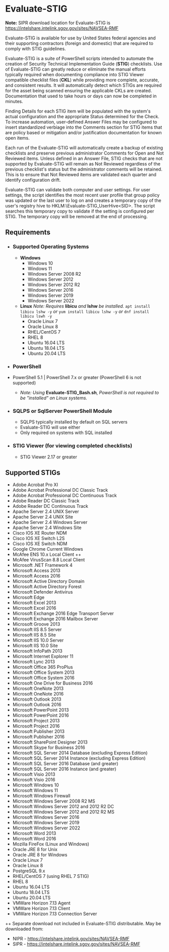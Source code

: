 # **Evaluate-STIG**

**Note:** SIPR download location for Evaluate-STIG is <https://intelshare.intelink.sgov.gov/sites/NAVSEA-RMF>

Evaluate-STIG is available for use by United States federal agencies and their supporting contractors (foreign and domestic) that are required to comply with STIG guidelines.

Evaluate-STIG is a suite of PowerShell scripts intended to automate the creation of Security Technical
Implementation Guide (**STIG**) checklists. Use of Evaluate-STIG can greatly reduce or eliminate the manual
efforts typically required when documenting compliance into STIG Viewer compatible checklist files (**CKL**) while
providing more complete, accurate, and consistent results. It will automatically detect which STIGs are
required for the asset being scanned ensuring the applicable CKLs are created. Documentation that used to
take hours or days can now be completed in minutes.

Finding Details for each STIG item will be populated with the system's actual configuration and the appropriate
Status determined for the Check. To increase automation, user-defined Answer Files may be configured to
insert standardized verbiage into the Comments section for STIG items that are policy based or mitigation
and/or justification documentation for known open items.

Each run of the Evaluate-STIG will automatically create a backup of existing checklists and preserve previous
administrator Comments for Open and Not Reviewed items. Unless defined in an Answer File, STIG checks that
are not supported by Evaluate-STIG will remain as Not Reviewed regardless of the previous checklist's status
but the administrator comments will be retained. This is to ensure that Not Reviewed items are validated each
quarter and identify configuration drift.

Evaluate-STIG can validate both computer and user settings. For user settings, the script identifies the most
recent user profile that group policy was updated or the last user to log on and creates a temporary copy of
the user's registry hive to HKLM:\Evaluate-STIG_UserHive\<SID>. The script searches this temporary copy to
validate if the setting is configured per STIG. The temporary copy will be removed at the end of processing.

## **Requirements**

* ### **Supported Operating Systems**

  * **Windows**
    * Windows 10
    * Windows 11
    * Windows Server 2008 R2
    * Windows Server 2012
    * Windows Server 2012 R2
    * Windows Server 2016
    * Windows Server 2019
    * Windows Server 2022
  * **Linux**
    *Note: Requires* **libicu** *and* **lshw** *be installed.* `apt install libicu lshw -y` *or* `yum install libicu lshw -y` *or* `dnf install libicu lswh -y`
    * Oracle Linux 7
    * Oracle Linux 8
    * RHEL/CentOS 7
    * RHEL 8
    * Ubuntu 16.04 LTS
    * Ubuntu 18.04 LTS
    * Ubuntu 20.04 LTS

* ### **PowerShell**

* PowerShell 5.1 | PowerShell 7.x or greater (PowerShell 6 is not supported)
  * *Note: Using* **Evaluate-STIG_Bash.sh**, *PowerShell is not required to be "installed" on Linux systems.*

* ### **SQLPS or SqlServer PowerShell Module**

  * SQLPS typically installed by default on SQL servers
  * Evaluate-STIG will use either
  * Only required on systems with SQL installed

* ### **STIG Viewer** (for viewing completed checklists)

  * STIG Viewer 2.17 or greater

## **Supported STIGs**

* Adobe Acrobat Pro XI
* Adobe Acrobat Professional DC Classic Track
* Adobe Acrobat Professional DC Continuous Track
* Adobe Reader DC Classic Track
* Adobe Reader DC Continuous Track
* Apache Server 2.4 UNIX Server
* Apache Server 2.4 UNIX Site
* Apache Server 2.4 Windows Server
* Apache Server 2.4 Windows Site
* Cisco IOS XE Router NDM
* Cisco IOS XE Switch L2S
* Cisco IOS XE Switch NDM
* Google Chrome Current Windows
* McAfee ENS 10.x Local Client ++
* McAfee VirusScan 8.8 Local Client
* Microsoft .NET Framework 4
* Microsoft Access 2013
* Microsoft Access 2016
* Microsoft Active Directory Domain
* Microsoft Active Directory Forest
* Microsoft Defender Antivirus
* Microsoft Edge
* Microsoft Excel 2013
* Microsoft Excel 2016
* Microsoft Exchange 2016 Edge Transport Server
* Microsoft Exchange 2016 Mailbox Server
* Microsoft Groove 2013
* Microsoft IIS 8.5 Server
* Microsoft IIS 8.5 Site
* Microsoft IIS 10.0 Server
* Microsoft IIS 10.0 Site
* Microsoft InfoPath 2013
* Microsoft Internet Explorer 11
* Microsoft Lync 2013
* Microsoft Office 365 ProPlus
* Microsoft Office System 2013
* Microsoft Office System 2016
* Microsoft One Drive for Business 2016
* Microsoft OneNote 2013
* Microsoft OneNote 2016
* Microsoft Outlook 2013
* Microsoft Outlook 2016
* Microsoft PowerPoint 2013
* Microsoft PowerPoint 2016
* Microsoft Project 2013
* Microsoft Project 2016
* Microsoft Publisher 2013
* Microsoft Publisher 2016
* Microsoft SharePoint Designer 2013
* Microsoft Skype for Business 2016
* Microsoft SQL Server 2014 Database (excluding Express Edition)
* Microsoft SQL Server 2014 Instance (excluding Express Edition)
* Microsoft SQL Server 2016 Database (and greater)
* Microsoft SQL Server 2016 Instance (and greater)
* Microsoft Visio 2013
* Microsoft Visio 2016
* Microsoft Windows 10
* Microsoft Windows 11
* Microsoft Windows Firewall
* Microsoft Windows Server 2008 R2 MS
* Microsoft Windows Server 2012 and 2012 R2 DC
* Microsoft Windows Server 2012 and 2012 R2 MS
* Microsoft Windows Server 2016
* Microsoft Windows Server 2019
* Microsoft Windows Server 2022
* Microsoft Word 2013
* Microsoft Word 2016
* Mozilla FireFox (Linux and Windows)
* Oracle JRE 8 for Unix
* Oracle JRE 8 for Windows
* Oracle Linux 7
* Oracle Linux 8
* PostgreSQL 9.x
* RHEL/CentOS 7 (using RHEL 7 STIG)
* RHEL 8
* Ubuntu 16.04 LTS
* Ubuntu 18.04 LTS
* Ubuntu 20.04 LTS
* VMWare Horizon 7.13 Agent
* VMWare Horizon 7.13 Client
* VMWare Horizon 7.13 Connection Server

++ Separate download not included in Evaluate-STIG distributable.  May be downloaded from:

* NIPR - <https://intelshare.intelink.gov/sites/NAVSEA-RMF>
* SIPR - <https://intelshare.intelink.sgov.gov/sites/NAVSEA-RMF>
